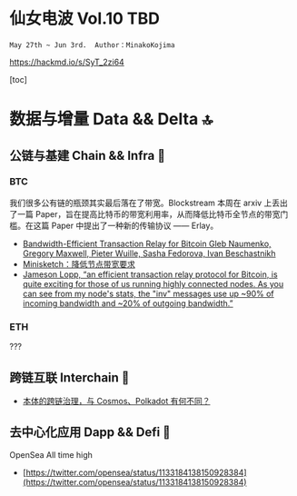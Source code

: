 # 仙女电波 Vol.10 TBD
`May 27th ~ Jun 3rd.  Author：MinakoKojima`

https://hackmd.io/s/SyT_2zi64

[toc]

# 数据与增量 Data && Delta 🔝
## 公链与基建 Chain && Infra 🔧
### BTC
我们很多公有链的瓶颈其实最后落在了带宽。Blockstream 本周在 arxiv 上丢出了一篇 Paper，旨在提高比特币的带宽利用率，从而降低比特币全节点的带宽门槛。在这篇 Paper 中提出了一种新的传输协议 —— Erlay。

- [Bandwidth-Efficient Transaction Relay for Bitcoin
Gleb Naumenko, Gregory Maxwell, Pieter Wuille, Sasha Fedorova, Ivan Beschastnikh](https://arxiv.org/abs/1905.10518) 
- [Minisketch：降低节点带宽要求](https://blockstream.com/2019/01/07/zh-minisketch-reducing-node-bandwidth-requirements/)
- [Jameson Lopp, “an efficient transaction relay protocol for Bitcoin, is quite exciting for those of us running highly connected nodes. As you can see from my node's stats, the "inv" messages use up ~90% of incoming bandwidth and ~20% of outgoing bandwidth.”](https://twitter.com/lopp/status/1133421463464288258)

### ETH
???

## 跨链互联 Interchain 🔗
- [本体的跨链治理，与 Cosmos、Polkadot 有何不同？](https://www.chainnews.com/articles/392781268854.htm?from=timeline&isappinstalled=0)

## 去中心化应用 Dapp && Defi 📱
OpenSea All time high
- [https://twitter.com/opensea/status/1133184138150928384](https://twitter.com/opensea/status/1133184138150928384)
